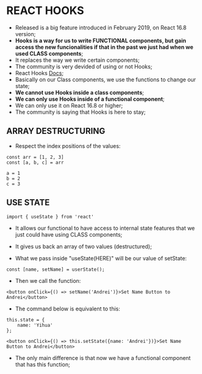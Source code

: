 # REACT HOOKS
- Released is a big feature introduced in February 2019, on React 16.8 version;
- <b>Hooks is a way for us to write FUNCTIONAL components, but gain access the new funcionalities if that in the past we just had when we used CLASS components</b>;
- It replaces the way we write certain components;
- The community is very devided of using or not Hooks;
- React Hooks [Docs](https://reactjs.org/docs/hooks-intro.html);
- Basically on our Class components, we use the functions to change our state;
- <b>We cannot use Hooks inside a class components</b>;
- <b>We can only use Hooks inside of a functional component</b>;
- </b>We can only use it on React 16.8 or higher</b>;
- The community is saying that Hooks is here to stay;

## ARRAY DESTRUCTURING
- Respect the index positions of the values:
```
const arr = [1, 2, 3]
const [a, b, c] = arr

a = 1
b = 2
c = 3
```
## USE STATE
``import { useState } from 'react'``

- It allows our functional to have access to internal state features that we just could have using CLASS components;
- It gives us back an array of two values (destructured);

- What we pass inside "useState(HERE)" will be our value of setState:

```
const [name, setName] = userState();
```

- Then we call the function:

```
<button onClick={() => setName('Andrei')}>Set Name Button to Andrei</button>
```

- The command below is equivalent to this:

```
this.state = {
    name: 'Yihua'
};

<button onClick={() => this.setState({name: 'Andrei'})}>Set Name Button to Andrei</button>
```

- The only main difference is that now we have a functional component that has this function;